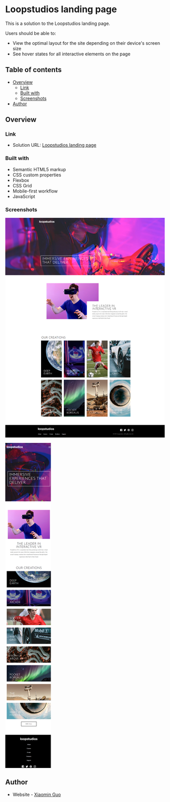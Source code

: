 # Loopstudios landing page

This is a solution to the Loopstudios landing page.

Users should be able to:

- View the optimal layout for the site depending on their device's screen size
- See hover states for all interactive elements on the page

## Table of contents

- [Overview](#overview)
  - [Link](#link)
  - [Built with](#built-with)
  - [Screenshots](#screenshots)
- [Author](#author)

## Overview

### Link

- Solution URL: [Loopstudios landing page](https://loopstudios-landing-page-aislandmin.vercel.app/)

### Built with

- Semantic HTML5 markup
- CSS custom properties
- Flexbox
- CSS Grid
- Mobile-first workflow
- JavaScript

### Screenshots

![](./screenshots/screenshot1.png)

![](./screenshots/screenshot2.png)

## Author

- Website - [Xiaomin Guo](https://min-website-aislandmin.vercel.app/)
